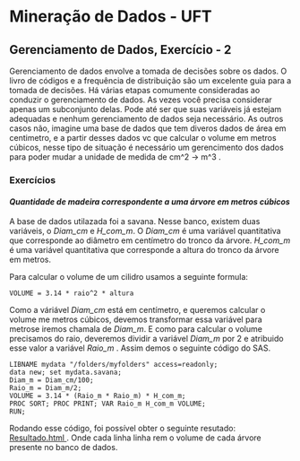 
Mineração de Dados - UFT
===================

Gerenciamento de Dados,  Exercício - 2
-------------

Gerenciamento de dados envolve a tomada de decisões sobre os dados. O livro de códigos e a frequência de distribuição são um excelente guia para a tomada de decisões. Há várias etapas comumente consideradas ao conduzir o gerenciamento de dados. As vezes você precisa considerar apenas um subconjunto delas. Pode até ser que suas variáveis já estejam adequadas e nenhum gerenciamento de dados seja necessário. As outros casos não, imagine uma base de dados  que tem  diveros dados de área em centimetro,  e a partir desses dados vc que calcular o volume em metros cúbicos, nesse tipo de situação é necessário um gerencimento dos dados para poder mudar a unidade de medida de cm^2 -> m^3 .
### Exercícios
#### *Quantidade de madeira correspondente a uma árvore em metros cúbicos*
A base de dados utilazada foi a savana. Nesse  banco, existem duas variáveis, o  *Diam_cm* e *H_com_m*. O  *Diam_cm* é uma variável quantitativa que corresponde ao diâmetro em centímetro do tronco da árvore. *H_com_m* é uma variável quantitativa que corresponde a altura do tronco da árvore em metros.

Para calcular o volume de um cilidro usamos a seguinte formula:
```
VOLUME = 3.14 * raio^2 * altura
```

Como a váriável *Diam_cm* está em centímetro, e queremos calcular o volume me metros cúbicos, devemos transformar essa variável para metrose iremos chamala de *Diam_m*. E como para calcular o volume precisamos do raio, deveremos dividir a variável *Diam_m* por 2 e atribuido esse valor a variável *Raio_m* . Assim demos o seguinte código do SAS.

```sas
LIBNAME mydata "/folders/myfolders" access=readonly;
data new; set mydata.savana;
Diam_m = Diam_cm/100;
Raio_m = Diam_m/2;
VOLUME = 3.14 * (Raio_m * Raio_m) * H_com_m;
PROC SORT; PROC PRINT; VAR Raio_m H_com_m VOLUME;
RUN;
```

Rodando esse código, foi possível obter o seguinte resutado: [Resultado.html ](https://htmlpreview.github.io/?https://github.com/thaylongs/mineracaodados/blob/master/exec2/resultados.html). Onde cada linha linha rem o volume de cada árvore presente no banco de dados.
